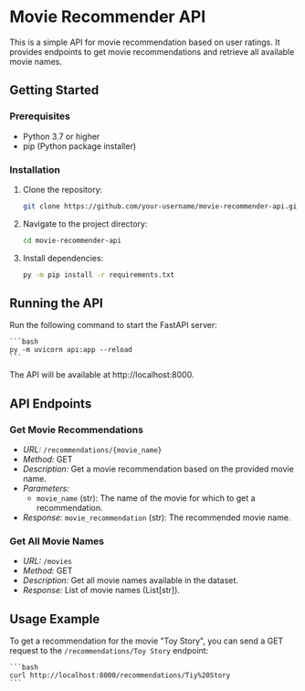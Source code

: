 # Movie Recommender API

This is a simple API for movie recommendation based on user ratings. It provides endpoints to get movie recommendations and retrieve all available movie names.

## Getting Started

### Prerequisites

- Python 3.7 or higher
- pip (Python package installer)

### Installation

1. Clone the repository:

    ```bash
    git clone https://github.com/your-username/movie-recommender-api.git
    ```

2. Navigate to the project directory:

    ```bash
    cd movie-recommender-api
    ```

3. Install dependencies:
    
    ```bash
    py -m pip install -r requirements.txt
    ```

## Running the API

Run the following command to start the FastAPI server:

    ```bash    
    py -m uvicorn api:app --reload
    ```

The API will be available at http://localhost:8000.

## API Endpoints

### Get Movie Recommendations

- *URL:* `/recommendations/{movie_name}`
- *Method:* GET
- *Description:* Get a movie recommendation based on the provided movie name.
- *Parameters:*
    - `movie_name` (str): The name of the movie for which to get a recommendation.
- *Response:* `movie_recommendation` (str):  The recommended movie name.

### Get All Movie Names

- *URL:* `/movies`
- *Method:* GET
- *Description:* Get all movie names available in the dataset.
- *Response:* List of movie names (List[str]).

## Usage Example

To get a recommendation for the movie "Toy Story", you can send a GET request to the `/recommendations/Toy Story` endpoint:

    ```bash
    curl http://localhost:8000/recommendations/Tiy%20Story
    ```